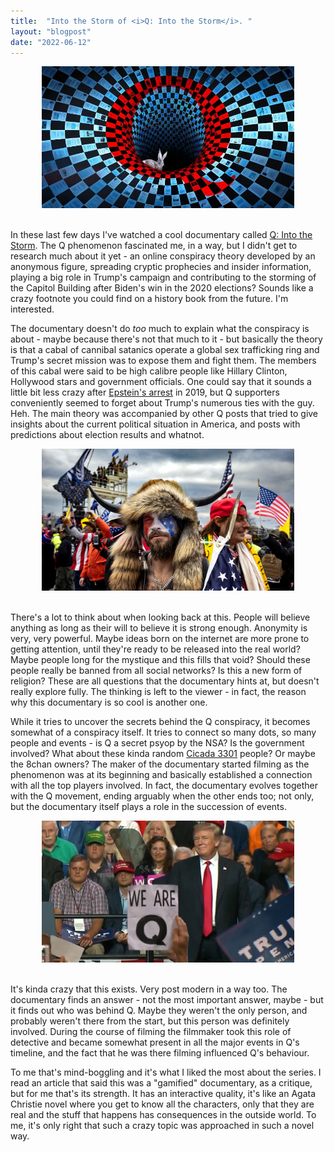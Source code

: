```yaml
---
title:  "Into the Storm of <i>Q: Into the Storm</i>. "
layout: "blogpost"
date: "2022-06-12"
---
```


<div style="display:flex; justify-content:center; padding-bottom: 20px;">
    <img src="/assets/images/6/q.jpeg" class="imgBorder" style="margin:auto; max-width:80%" alt="Q Into the Storm">
</div>

In these last few days I've watched a cool documentary called <a href="https://thoughtmaybe.com/q-into-the-storm/" class="redlink">Q: Into the Storm</a>. The Q phenomenon fascinated me, in a way, but I didn't get to research much about it yet - an online conspiracy theory developed by an anonymous figure, spreading cryptic prophecies and insider information, playing a big role in Trump's campaign and contributing to the storming of the Capitol Building after Biden's win in the 2020 elections? Sounds like a crazy footnote you could find on a history book from the future. I'm interested.

The documentary doesn't do <i>too</i> much to explain what the conspiracy is about - maybe because there's not that much to it - but basically the theory is that a cabal of cannibal satanics operate a global sex trafficking ring and Trump's secret mission was to expose them and fight them. The members of this cabal were said to be high calibre people like Hillary Clinton, Hollywood stars and government officials. One could say that it sounds a little bit less crazy after <a href="https://en.wikipedia.org/wiki/Jeffrey_Epstein#Second_criminal_case" class="redlink">Epstein's arrest</a> in 2019, but Q supporters conveniently seemed to forget about Trump's numerous ties with the guy. Heh. The main theory was accompanied by other Q posts that tried to give insights about the current political situation in America, and posts with predictions about election results and whatnot.

<div style="display:flex; justify-content:center; padding-bottom: 20px;">
    <img src="/assets/images/6/shaman.jpg" class="imgBorder" style="margin:auto; max-width:80%" alt="Q Shaman">
</div>

There's a lot to think about when looking back at this. People will believe anything as long as their will to believe it is strong enough. Anonymity is very, very powerful. Maybe ideas born on the internet are more prone to getting attention, until they're ready to be released into the real world? Maybe people long for the mystique and this fills that void? Should these people really be banned from all social networks? Is this a new form of religion? These are all questions that the documentary hints at, but doesn't really explore fully. The thinking is left to the viewer - in fact, the reason why this documentary is so cool is another one.

While it tries to uncover the secrets behind the Q conspiracy, it becomes somewhat of a conspiracy itself. It tries to connect so many dots, so many people and events - is Q a secret psyop by the NSA? Is the government involved? What about these kinda random <a href="https://en.wikipedia.org/wiki/Cicada_3301" class="redlink">Cicada 3301</a> people? Or maybe the 8chan owners? 
The maker of the documentary started filming as the phenomenon was at its beginning and basically established a connection with all the top players involved. In fact, the documentary evolves together with the Q movement, ending arguably when the other ends too; not only, but the documentary itself plays a role in the succession of events. 

<div style="display:flex; justify-content:center; padding-bottom: 20px;">
    <img src="/assets/images/6/trump.jpg" class="imgBorder" style="margin:auto; max-width:80%" alt="Trump">
</div>

It's kinda crazy that this exists. Very post modern in a way too. The documentary finds an answer - not the most important answer, maybe - but it finds out who was behind Q. Maybe they weren't the only person, and probably weren't there from the start, but this person was definitely involved. During the course of filming the filmmaker took this role of detective and became somewhat present in all the major events in Q's timeline, and the fact that he was there filming influenced Q's behaviour.

To me that's mind-boggling and it's what I liked the most about the series. I read an article that said this was a "gamified" documentary, as a critique, but for me that's its strength. It has an interactive quality, it's like an Agata Christie novel where you get to know all the characters, only that they are real and the stuff that happens has consequences in the outside world. To me, it's only right that such a crazy topic was approached in such a novel way.
